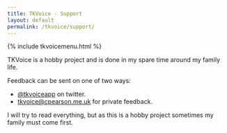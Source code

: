 ```yaml
---
title: TKVoice - Support
layout: default
permalink: /tkvoice/support/
---
```

{% include tkvoicemenu.html %}

TKVoice is a hobby project and is done in my spare time around my family life.  

Feedback can be sent on one of two ways:

 - [@tkvoiceapp](https://twitter.com/tkvoiceapp) on twitter.
 - [tkvoice@cpearson.me.uk](mailto:tkvoice@cpearson.me.uk) for private feedback.

I will try to read everything, but as this is a hobby project sometimes my family must come first.
